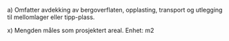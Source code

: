 a) Omfatter avdekking av bergoverflaten, opplasting, transport og utlegging til mellomlager eller tipp-plass.

x) Mengden måles som prosjektert areal. Enhet: m2

